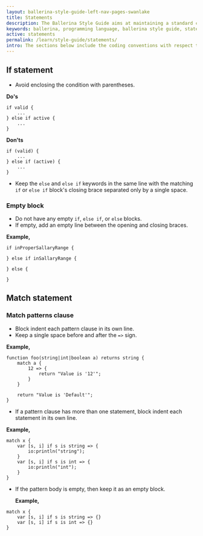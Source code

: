 ```yaml
---
layout: ballerina-style-guide-left-nav-pages-swanlake
title: Statements
description: The Ballerina Style Guide aims at maintaining a standard coding style among the Ballerina community. The Ballerina code formatting tools are based on this guide.
keywords: ballerina, programming language, ballerina style guide, statements
active: statements
permalink: /learn/style-guide/statements/
intro: The sections below include the coding conventions with respect to statements.
---
```


## If statement

* Avoid enclosing the condition with parentheses.
  
**Do's**

```ballerina
if valid {
    ...
} else if active {
    ...
}
```
  
**Don'ts**


```ballerina
if (valid) {
    ...
} else if (active) {
    ...
}
```

* Keep the `else` and `else if` keywords in the same line with the matching `if` or `else if` block's
  closing brace separated only by a single space.

### Empty block

* Do not have any empty `if`, `else if`, or `else` blocks.
* If empty, add an empty line between the opening and closing braces.
      
**Example,**

```ballerina
if inProperSallaryRange {
      
} else if inSallaryRange {
      
} else {
      
}
```

## Match statement

### Match patterns clause

* Block indent each pattern clause in its own line.
* Keep a single space before and after the `=>` sign.

**Example,**

```ballerina
function foo(string|int|boolean a) returns string {
    match a {
        12 => {
            return "Value is '12'";
        }
    }
  
    return "Value is 'Default'";
}
```

* If a pattern clause has more than one statement, block indent each statement in its own line.

**Example,**

```ballerina
match x {
    var [s, i] if s is string => {
        io:println("string");
    }
    var [s, i] if s is int => {
        io:println("int");
    }
}
```

* If the pattern body is empty, then keep it as an empty block.
  
  
  **Example,**

```ballerina
match x {
    var [s, i] if s is string => {}
    var [s, i] if s is int => {}
}
```

